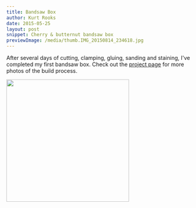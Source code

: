 ```yaml
---
title: Bandsaw Box
author: Kurt Rooks
date: 2015-05-25
layout: post
snippet: Cherry & butternut bandsaw box
previewImage: /media/thumb.IMG_20150814_234618.jpg
---
```


After several days of cutting, clamping, gluing, sanding and staining, I've completed my first bandsaw box. Check out the <a href="/bandsawBox">project page</a> for more photos of the build process.

<div class="entryHalf">
<a href="/bandsawBox">
   <img src="/media/thumb.IMG_20150814_234618.jpg" width="320">
</a>
</div>

